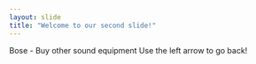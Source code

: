 ```yaml
---
layout: slide
title: "Welcome to our second slide!"
---
```

Bose - Buy other sound equipment
Use the left arrow to go back!

